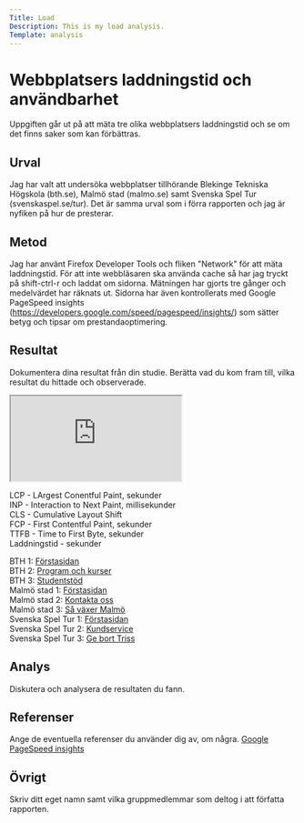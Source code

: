 ```yaml
---
Title: Load
Description: This is my load analysis.
Template: analysis
---
```


Webbplatsers laddningstid och användbarhet
=======================

Uppgiften går ut på att mäta tre olika webbplatsers laddningstid och se om det finns saker som kan förbättras.

Urval
-----------------------

Jag har valt att undersöka webbplatser tillhörande Blekinge Tekniska Högskola (bth.se), Malmö stad (malmo.se) samt Svenska Spel Tur (svenskaspel.se/tur). Det är samma urval som i förra rapporten och jag är nyfiken på hur de presterar.

Metod
-----------------------

Jag har använt Firefox Developer Tools och fliken "Network" för att mäta laddningstid. För att inte webbläsaren ska använda cache så har jag tryckt på shift-ctrl-r och laddat om sidorna. Mätningen har gjorts tre gånger och medelvärdet har räknats ut. Sidorna har även kontrollerats med Google PageSpeed insights (https://developers.google.com/speed/pagespeed/insights/) som sätter betyg och tipsar om prestandaoptimering. 

Resultat
-----------------------

Dokumentera dina resultat från din studie. Berätta vad du kom fram till, vilka resultat du hittade och observerade.
<iframe class="sheet" src="https://docs.google.com/spreadsheets/d/e/2PACX-1vT26UJqsEvxhI0muyjkPmXXFqIv7IBmOC7EHgeUTU0dEVFQGJ8Cq2zy5qu0glpmcqwMVYFyxdMI8LF1/pubhtml?gid=0&amp;single=true&amp;widget=true&amp;headers=false"></iframe>


LCP - LArgest Conentful Paint, sekunder <br>
INP - Interaction to Next Paint, millisekunder<br>
CLS - Cumulative Layout Shift<br>
FCP - First Contentful Paint, sekunder<br>
TTFB - Time to First Byte, sekunder<br>
Laddningstid - sekunder<br>


BTH 1: [Förstasidan](https://www.bth.se/)<br>
BTH 2: [Program och kurser](https://www.bth.se/utbildning/program-och-kurser/)<br>
BTH 3: [Studentstöd](https://www.bth.se/bli-student/studentstod/)<br>
Malmö stad 1: [Förstasidan](https://malmo.se/)<br>
Malmö stad 2: [Kontakta oss](https://malmo.se/Kontakta-Malmo-stad.html)<br>
Malmö stad 3: [Så växer Malmö](https://malmo.se/Stadsutveckling.html)<br>
Svenska Spel Tur 1: [Förstasidan](https://www.svenskaspel.se/tur)<br>
Svenska Spel Tur 2: [Kundservice](https://www.svenskaspel.se/kundervice)<br>
Svenska Spel Tur 3: [Ge bort Triss](https://www.svenskaspel.se/triss/ge-bort)

Analys
-----------------------

Diskutera och analysera de resultaten du fann.

Referenser
-----------------------

Ange de eventuella referenser du använder dig av, om några.
[Google PageSpeed insights](https://developers.google.com/speed/pagespeed/insights/)


Övrigt
-----------------------

Skriv ditt eget namn samt vilka gruppmedlemmar som deltog i att författa rapporten.